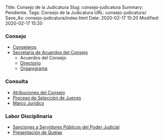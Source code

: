 Title: Consejo de la Judicatura
Slug: consejo-judicatura
Summary: Pendiente.
Tags: Consejo de la Judicatura
URL: consejo-judicatura/
Save_As: consejo-judicatura/index.html
Date: 2020-02-17 15:20
Modified: 2020-02-17 15:20


### Consejo

* [Consejeros](consejeros/)
* [Secretaría de Acuerdos del Consejo](secretaria-acuerdos/)
    + Acuerdos del Consejo
    + [Directorio](secretaria-acuerdos/directorio/)
    + [Organigrama](secretaria-acuerdos/organigrama/)

### Consulta

* [Atribuciones del Consejo](atribuciones/)
* [Proceso de Selección de Jueces](proceso-seleccion-jueces/)
* [Marco Jurídico](marco-juridico/)

### Labor Disciplinaria

* [Sanciones a Servidores Públicos del Poder Judicial](sanciones/)
* [Presentación de Quejas](presentacion-quejas/)
